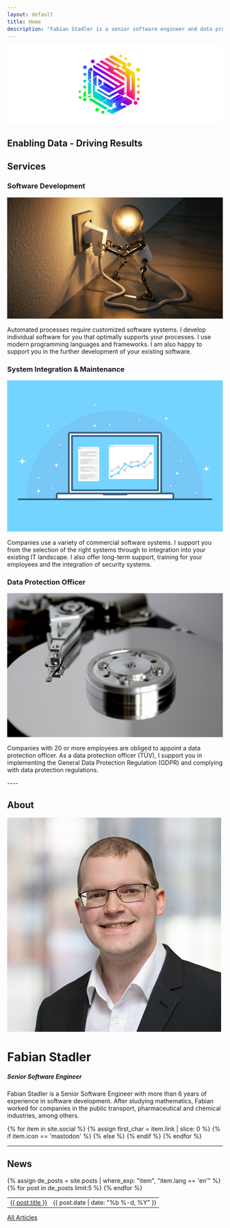 ```yaml
---
layout: default
title: Home
description: "Fabian Stadler is a senior software engineer and data protection officer (TÜV). With many years of experience, Fabian supports you in the implementation of your IT projects."
---
```


<section class="index-header">
    <img src="/assets/img/company_logo.jpg" alt="Company logo of Fabian Stadler Solutions">
    <div class="centered"><h2>Enabling Data - Driving Results</h2></div>
</section>

## Services

<div class="home-section">
    <div class="left">
        <h3>Software Development</h3>
        <img src="/assets/img/lightbulb-3104355_640.jpg" alt="Bild einer Glühbirne">
        <p>Automated processes require customized software systems. I develop individual software for you that optimally supports your processes. I use modern programming languages and frameworks. I am also happy to support you in the further development of your existing software.</p>
    </div>
</div>

<div class="home-section">
    <div class="right">
        <h3>System Integration & Maintenance</h3>
        <img src="/assets/img/interface-3593269_640.png" alt="Bild einer Schnittstelle">
        <p>Companies use a variety of commercial software systems. I support you from the selection of the right systems through to integration into your existing IT landscape. I also offer long-term support, training for your employees and the integration of security systems.</p>
    </div>
</div>

<div class="home-section">
    <div class="left">
        <h3>Data Protection Officer</h3>
        <img src="/assets/img/hard_drive_disk.jpg" alt="Bild einer Festplatte">
        <p>Companies with 20 or more employees are obliged to appoint a data protection officer. As a data protection officer (TÜV), I support you in implementing the General Data Protection Regulation (GDPR) and complying with data protection regulations.</p>
    </div>
</div>
----

## About

<div class="profile-section">
    <div class="profile">
        <img src="/assets/img/fabian_stadler.jpg" alt="Profile image" loading="eager">
        <h1>Fabian Stadler</h1>
        <h5 class="post-date">Senior Software Engineer</h5>
    </div>
    <div class="profile-text">
        <p>Fabian Stadler is a Senior Software Engineer with more than 6 years of experience in software development. After studying mathematics, Fabian worked for companies in the public transport, pharmaceutical and chemical industries, among others.</p>
        {% for item in site.social %}
            {% assign first_char = item.link | slice: 0 %}
            {% if item.icon == 'mastodon' %}
            <a class="icon contact-button"  rel="me" href="{{ item.link }}" target="_blank"><i class="fa-brands fa-{{ item.icon }}" aria-hidden="true"></i></a>
            {% else %}
            <a class="icon contact-button" href="{{ item.link }}" target="_blank"><i class="fa-{{ item.icon-class }} fa-{{ item.icon }}" aria-hidden="true"></i></a>
            {% endif %}
        {% endfor %}
    </div>
</div>

----

## News

<table class="home-table">
    {% assign de_posts = site.posts | where_exp: "item", "item.lang == 'en'" %}
    {% for post in de_posts limit:5 %}
    <tr>
        <td class="home-post-title"><a href="{{ post.url }}">{{ post.title }}</a></td>
        <td class="home-post-date">{{ post.date | date: "%b %-d, %Y" }}</td>
    </tr>
    {% endfor %}
</table>

<p class="more-articles">
    <a href="/posts.html">All Articles</a>
</p>

